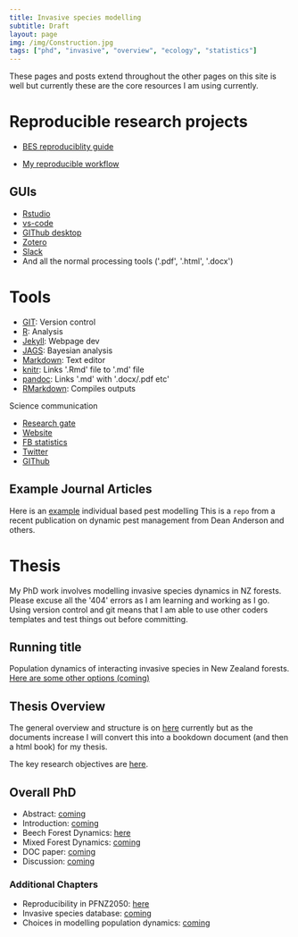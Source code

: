 ```yaml
---
title: Invasive species modelling
subtitle: Draft
layout: page
img: /img/Construction.jpg
tags: ["phd", "invasive", "overview", "ecology", "statistics"]
---
```


These pages and posts extend throughout the other pages on this site is well but currently these are the core resources I am using currently.

# Reproducible research projects

- [BES reproduciblity guide](https://www.britishecologicalsociety.org/wp-content/uploads/2017/12/guide-to-reproducible-code.pdf)

- [My reproducible workflow](https://davan690.github.io/2019-05-08-reproducible-code)

## GUIs

- [Rstudio](https://rstudio.com)
- [vs-code](https://code.visualstudio.com)
- [GIThub desktop](https://github.com)
- [Zotero](https://www.zotero.org)
- [Slack](https://slack.com/intl/en-au/)
- And all the normal processing tools ('.pdf', '.html', '.docx')

# Tools

- [GIT](https://git-scm.com): Version control
- [R](https://www.r-project.org): Analysis
- [Jekyll](https://jekyllrb.com): Webpage dev
- [JAGS](http://mcmc-jags.sourceforge.net): Bayesian analysis
- [Markdown](): Text editor
- [knitr](): Links '.Rmd' file to '.md' file
- [pandoc](): Links '.md' with '.docx/.pdf etc'
- [RMarkdown](): Compiles outputs

 Science communication

- [Research gate](https://www.researchgate.net)
- [Website](https://davan690.github.io)
- [FB statistics](https://facebook.com/StatisticsNetwork)
- [Twitter](https://twitter.com/antsstats)
- [GIThub](https://davan690.github.io/)

## Example Journal Articles

Here is an [example](https://github.com/davan690/PestManagement/blob/master/README.md) individual based pest modelling This is a `repo` from a recent publication on dynamic pest management from Dean Anderson and others.

# Thesis

My PhD work involves modelling invasive species dynamics in NZ forests. Please excuse all the '404' errors as I am learning and working as I go. Using version control and git means that I am able to use other coders templates and test things out before committing.

## Running title

Population dynamics of interacting invasive species in New Zealand forests. [Here are some other options (coming)]()

## Thesis Overview

The general overview and structure is on [here](https://davan690.github.io/2019-04-28-Invasive-species-modeling) currently but as the documents increase I will convert this into a bookdown document (and then a html book) for my thesis. 

The key research objectives are [here](https://davan690.github.io/2019-05-01-Key-thesis-objectives).

## Overall PhD

* Abstract: [coming]()
* Introduction: [coming]()
* Beech Forest Dynamics: [here](https://davan690.github.io/2019-05-02-beech-forest-pub-thesis)
* Mixed Forest Dynamics: [coming]()
* DOC paper: [coming]()
* Discussion: [coming]()

### Additional Chapters

* Reproducibility in PFNZ2050: [here](https://davan690.github.io/2019-05-08-reproducible-code)
* Invasive species database: [coming]()
* Choices in modelling population dynamics: [coming]()
